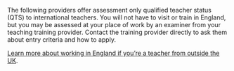 The following providers offer assessment only qualified teacher status (QTS) to international teachers. You will not have to visit or train in England, but you may be assessed at your place of work by an examiner from your teaching training provider. Contact the training provider directly to ask them about entry criteria and how to apply.

[Learn more about working in England if you’re a teacher from outside the UK](/non-uk-teachers/teach-in-england-if-you-trained-overseas#consider-getting-qualified-teacher-status-qts).
